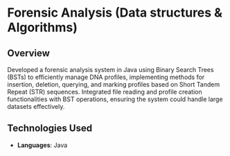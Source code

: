 # Forensic Analysis (Data structures & Algorithms)

## Overview
Developed a forensic analysis system in Java using Binary Search Trees (BSTs) to efficiently manage DNA profiles, implementing methods for insertion, deletion, querying, and marking profiles based on Short Tandem Repeat (STR) sequences. Integrated file reading and profile creation functionalities with BST operations, ensuring the system could handle large datasets effectively.

## Technologies Used
- **Languages**: Java
